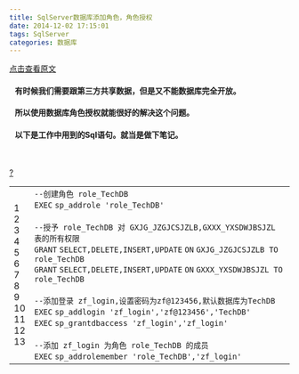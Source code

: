 ```yaml
---
title: SqlServer数据库添加角色，角色授权
date: 2014-12-02 17:15:01
tags: SqlServer
categories: 数据库
---
```

[点击查看原文](https://www.cnblogs.com/bugzone/p/sqlgrant.html)

<div id="cnblogs_post_body" class="blogpost-body ">
    <h4>&nbsp;&nbsp; 有时候我们需要跟第三方共享数据，但是又不能数据库完全开放。</h4>
<h4>&nbsp;&nbsp; 所以使用数据库角色授权就能很好的解决这个问题。</h4>
<h4>&nbsp;&nbsp; 以下是工作中用到的Sql语句。就当是做下笔记。</h4>
<p>&nbsp;</p>
<div>
<div class="cnblogs_Highlighter sh-gutter">
<div><div id="highlighter_400258" class="syntaxhighlighter  sql"><div class="toolbar"><span><a href="#" class="toolbar_item command_help help">?</a></span></div><table border="0" cellpadding="0" cellspacing="0"><tbody><tr><td class="gutter"><div class="line number1 index0 alt2">1</div><div class="line number2 index1 alt1">2</div><div class="line number3 index2 alt2">3</div><div class="line number4 index3 alt1">4</div><div class="line number5 index4 alt2">5</div><div class="line number6 index5 alt1">6</div><div class="line number7 index6 alt2">7</div><div class="line number8 index7 alt1">8</div><div class="line number9 index8 alt2">9</div><div class="line number10 index9 alt1">10</div><div class="line number11 index10 alt2">11</div><div class="line number12 index11 alt1">12</div><div class="line number13 index12 alt2">13</div></td><td class="code"><div class="container"><div class="line number1 index0 alt2"><code class="sql comments">--创建角色 role_TechDB</code></div><div class="line number2 index1 alt1"><code class="sql keyword">EXEC</code> <code class="sql plain">sp_addrole </code><code class="sql string">'role_TechDB'</code></div><div class="line number3 index2 alt2">&nbsp;</div><div class="line number4 index3 alt1"><code class="sql comments">--授予 role_TechDB 对 GXJG_JZGJCSJZLB,GXXX_YXSDWJBSJZL 表的所有权限</code></div><div class="line number5 index4 alt2"><code class="sql keyword">GRANT</code> <code class="sql keyword">SELECT</code><code class="sql plain">,</code><code class="sql keyword">DELETE</code><code class="sql plain">,</code><code class="sql keyword">INSERT</code><code class="sql plain">,</code><code class="sql keyword">UPDATE</code> <code class="sql keyword">ON</code> <code class="sql plain">GXJG_JZGJCSJZLB </code><code class="sql keyword">TO</code> <code class="sql plain">role_TechDB</code></div><div class="line number6 index5 alt1"><code class="sql keyword">GRANT</code> <code class="sql keyword">SELECT</code><code class="sql plain">,</code><code class="sql keyword">DELETE</code><code class="sql plain">,</code><code class="sql keyword">INSERT</code><code class="sql plain">,</code><code class="sql keyword">UPDATE</code> <code class="sql keyword">ON</code> <code class="sql plain">GXXX_YXSDWJBSJZL </code><code class="sql keyword">TO</code> <code class="sql plain">role_TechDB</code></div><div class="line number7 index6 alt2">&nbsp;</div><div class="line number8 index7 alt1"><code class="sql comments">--添加登录 zf_login,设置密码为zf@123456,默认数据库为TechDB</code></div><div class="line number9 index8 alt2"><code class="sql keyword">EXEC</code> <code class="sql plain">sp_addlogin </code><code class="sql string">'zf_login'</code><code class="sql plain">,</code><code class="sql string">'zf@123456'</code><code class="sql plain">,</code><code class="sql string">'TechDB'</code></div><div class="line number10 index9 alt1"><code class="sql keyword">EXEC</code> <code class="sql plain">sp_grantdbaccess </code><code class="sql string">'zf_login'</code><code class="sql plain">,</code><code class="sql string">'zf_login'</code></div><div class="line number11 index10 alt2">&nbsp;</div><div class="line number12 index11 alt1"><code class="sql comments">--添加 zf_login 为角色 role_TechDB 的成员</code></div><div class="line number13 index12 alt2"><code class="sql keyword">EXEC</code> <code class="sql plain">sp_addrolemember </code><code class="sql string">'role_TechDB'</code><code class="sql plain">,</code><code class="sql string">'zf_login'</code></div></div></td></tr></tbody></table></div></div>
</div>
</div>
</div>